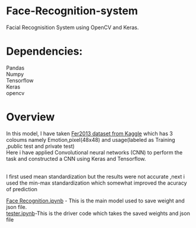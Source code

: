 # Face-Recognition-system
 Facial Recognisition System using OpenCV and Keras.<br>
 
# Dependencies:
 Pandas<br>
 Numpy<br>
 Tensorflow<br>
 Keras<br>
 opencv<br>
 
 # Overview
  In this model, I have taken [Fer2013 dataset from Kaggle](https://www.kaggle.com/deadskull7/fer2013) which has 3 coloums namely Emotion,pixel(48x48) and usage(labeled as           Training ,public test and private test)<br>
  Here i have applied Convolutional neural networks (CNN) to perform the task and constructed a CNN using Keras and Tensorflow.<br>
  
  <br>
  I first used mean standardization but the results were not accurate ,next i used the min-max standardization which somewhat improved the acuracy of prediction<br>
  
   [Face Recognition.ipynb](https://bit.ly/3g4WX5u) - This is the main model used to save weight and json file.<br>
   [tester.ipynb](https://github.com/rishabhs-s/Face-Emotion-Recognition-system/blob/master/tester.ipynb)-This is the driver code which takes the saved weights and json file  
  
